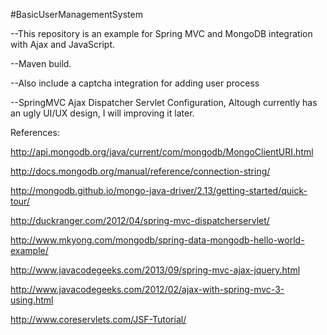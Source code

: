#BasicUserManagementSystem


--This repository is an example for  Spring MVC and MongoDB integration with Ajax and JavaScript.

--Maven build. 

--Also include a captcha integration for adding user process

--SpringMVC Ajax Dispatcher Servlet Configuration, Altough currently has an ugly UI/UX design, I will improving it later.

References: 

http://api.mongodb.org/java/current/com/mongodb/MongoClientURI.html

http://docs.mongodb.org/manual/reference/connection-string/

http://mongodb.github.io/mongo-java-driver/2.13/getting-started/quick-tour/

http://duckranger.com/2012/04/spring-mvc-dispatcherservlet/

http://www.mkyong.com/mongodb/spring-data-mongodb-hello-world-example/

http://www.javacodegeeks.com/2013/09/spring-mvc-ajax-jquery.html

http://www.javacodegeeks.com/2012/02/ajax-with-spring-mvc-3-using.html

http://www.coreservlets.com/JSF-Tutorial/
